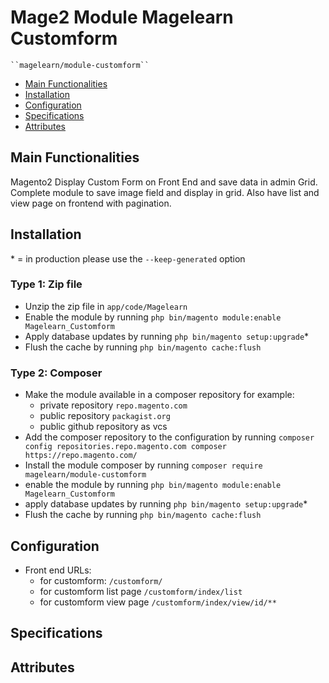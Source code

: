 # Mage2 Module Magelearn Customform

    ``magelearn/module-customform``

 - [Main Functionalities](#markdown-header-main-functionalities)
 - [Installation](#markdown-header-installation)
 - [Configuration](#markdown-header-configuration)
 - [Specifications](#markdown-header-specifications)
 - [Attributes](#markdown-header-attributes)


## Main Functionalities
Magento2 Display Custom Form on Front End and save data in admin Grid. Complete module to save image field and display in grid. Also have list and view page on frontend with pagination.

## Installation
\* = in production please use the `--keep-generated` option

### Type 1: Zip file

 - Unzip the zip file in `app/code/Magelearn`
 - Enable the module by running `php bin/magento module:enable Magelearn_Customform`
 - Apply database updates by running `php bin/magento setup:upgrade`\*
 - Flush the cache by running `php bin/magento cache:flush`

### Type 2: Composer

 - Make the module available in a composer repository for example:
    - private repository `repo.magento.com`
    - public repository `packagist.org`
    - public github repository as vcs
 - Add the composer repository to the configuration by running `composer config repositories.repo.magento.com composer https://repo.magento.com/`
 - Install the module composer by running `composer require magelearn/module-customform`
 - enable the module by running `php bin/magento module:enable Magelearn_Customform`
 - apply database updates by running `php bin/magento setup:upgrade`\*
 - Flush the cache by running `php bin/magento cache:flush`


## Configuration

- Front end URLs:
    - for customform: `/customform/`
    - for customform list page `/customform/index/list`
    - for customform view page `/customform/index/view/id/**`


## Specifications




## Attributes

